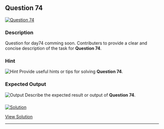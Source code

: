 


## Question 74
<a href="https://github.com/alishgosai/Python-Exercise-and-Solutions/blob/master/questions/Question74.md" target="_blank">
  <img src="https://img.shields.io/badge/Question-74-purple?style=for-the-badge&logoSize=60" alt="Question 74">
</a>

### **Description**
Question for day74 comming soon.
Contributers to provide a clear and concise description of the task for **Question 74**.

### **Hint**
![Hint](https://img.shields.io/badge/Hint:-blue)
Provide useful hints or tips for solving **Question 74**.

### **Expected Output**
![Output](https://img.shields.io/badge/Output:-blue)
Describe the expected result or output of **Question 74**.

### <a href="https://github.com/alishgosai/Python-Exercise-and-Solutions/blob/master/solutions/Solution74.js" target="_blank">
  <img src="https://img.shields.io/badge/Solution-1f8e00?style=for-the-badge&logo=solution&logoColor=white" alt="Solution">
</a>

<a href="https://github.com/alishgosai/Python-Exercise-and-Solutions/blob/master/solutions/Solution74.js" target="_blank">View Solution</a>

---

